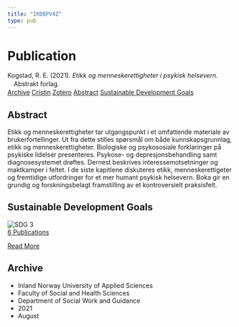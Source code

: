 ```yaml
---
title: "IKDBPV4Z"
type: pub
---
```

<h1>Publication</h1>
<article id="csl-bib-container-IKDBPV4Z" class="csl-bib-container">
  <div class="csl-bib-body" style="line-height: 1.35; padding-left: 1em; text-indent:-1em;">
  <div class="csl-entry">Kogstad, R. E. (2021). <i>Etikk og menneskerettigheter i psykisk helsevern</i>. Abstrakt forlag.</div>
</div>
  <div class="csl-bib-buttons">
    <a href="#taxonomy-article-IKDBPV4Z" class="csl-bib-button">Archive</a>
    <a href="https://app.cristin.no/results/show.jsf?id=1929745" alt="Cristin URL" class="csl-bib-button">Cristin</a>
    <a href="http://zotero.org/groups/5402882/items/IKDBPV4Z" alt="Zotero URL" class="csl-bib-button">Zotero</a>
    <a href="#abstract-article-IKDBPV4Z" class="csl-bib-button">Abstract</a>
    <a href="#sdg-article-IKDBPV4Z" class="csl-bib-button">Sustainable Development Goals</a>
  </div>
  <div id="csl-bib-meta-container-IKDBPV4Z"></div>
</article>
<div id="csl-bib-meta-IKDBPV4Z" class="csl-bib-meta">
  <article id="abstract-article-IKDBPV4Z" class="abstract-article">
    <h1>Abstract</h1>
    Etikk og menneskerettigheter tar utgangspunkt i et omfattende materiale av brukerfortellinger. Ut fra dette stilles spørsmål om både kunnskapsgrunnlag, etikk og menneskerettigheter. Biologiske og psykososiale forklaringer på psykiske lidelser presenteres. Psykose- og depresjonsbehandling samt diagnosesystemet drøftes. Dernest beskrives interessemotsetninger og maktkamper i feltet. I de siste kapitlene diskuteres etikk, menneskerettigeter og fremtidige utfordringer for et mer humant psykisk helsevern. Boka gir en grundig og forskningsbelagt framstilling av et kontroversielt praksisfelt.
  </article>
  <article id="sdg-article-IKDBPV4Z" class="sdg-article">
    <h1>Sustainable Development Goals</h1>
    <div class="sdg-container"><div id="sdg3" class="sdg"> <img src="{{< params subfolder >}}images/sdg/sdg03_en.png" class="image" alt="SDG 3"> <div class="sdg-overlay"> <a href="{{< params subfolder >}}en/archive/?sdg=3#archive" class="sdg-publication-count"><span>6</span> Publications</a> <p><a href="https://sdgs.un.org/goals/goal3" class="sdg-read-more">Read More</a></p> </div> </div></div>
  </article>
  <article id="taxonomy-article-IKDBPV4Z" class="taxonomy-article">
    <h1>Archive</h1>
    <ul>
      <li>Inland Norway University of Applied Sciences</li>
      <li>Faculty of Social and Health Sciences</li>
      <li>Department of Social Work and Guidance</li>
      <li>2021</li>
      <li>August</li>
    </ul>
  </article>
</div>
